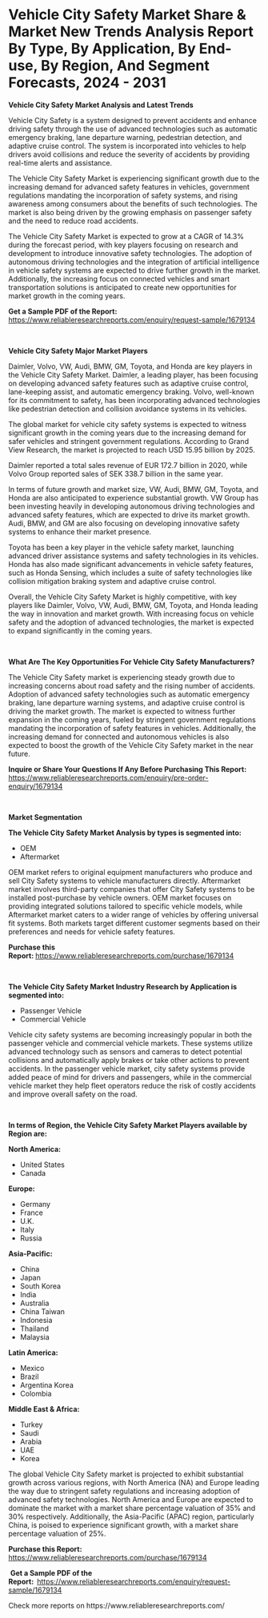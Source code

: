 <p><h1>Vehicle City Safety Market Share & Market New Trends Analysis Report By Type, By Application, By End-use, By Region, And Segment Forecasts, 2024 - 2031</h1></p><p><strong>Vehicle City Safety Market Analysis and Latest Trends</strong></p>
<p><p>Vehicle City Safety is a system designed to prevent accidents and enhance driving safety through the use of advanced technologies such as automatic emergency braking, lane departure warning, pedestrian detection, and adaptive cruise control. The system is incorporated into vehicles to help drivers avoid collisions and reduce the severity of accidents by providing real-time alerts and assistance.</p><p>The Vehicle City Safety Market is experiencing significant growth due to the increasing demand for advanced safety features in vehicles, government regulations mandating the incorporation of safety systems, and rising awareness among consumers about the benefits of such technologies. The market is also being driven by the growing emphasis on passenger safety and the need to reduce road accidents.</p><p>The Vehicle City Safety Market is expected to grow at a CAGR of 14.3% during the forecast period, with key players focusing on research and development to introduce innovative safety technologies. The adoption of autonomous driving technologies and the integration of artificial intelligence in vehicle safety systems are expected to drive further growth in the market. Additionally, the increasing focus on connected vehicles and smart transportation solutions is anticipated to create new opportunities for market growth in the coming years.</p></p>
<p><strong>Get a Sample PDF of the Report:&nbsp;</strong> <a href="https://www.reliableresearchreports.com/enquiry/request-sample/1679134">https://www.reliableresearchreports.com/enquiry/request-sample/1679134</a></p>
<p>&nbsp;</p>
<p><strong>Vehicle City Safety Major Market Players</strong></p>
<p><p>Daimler, Volvo, VW, Audi, BMW, GM, Toyota, and Honda are key players in the Vehicle City Safety Market. Daimler, a leading player, has been focusing on developing advanced safety features such as adaptive cruise control, lane-keeping assist, and automatic emergency braking. Volvo, well-known for its commitment to safety, has been incorporating advanced technologies like pedestrian detection and collision avoidance systems in its vehicles.</p><p>The global market for vehicle city safety systems is expected to witness significant growth in the coming years due to the increasing demand for safer vehicles and stringent government regulations. According to Grand View Research, the market is projected to reach USD 15.95 billion by 2025.</p><p>Daimler reported a total sales revenue of EUR 172.7 billion in 2020, while Volvo Group reported sales of SEK 338.7 billion in the same year. </p><p>In terms of future growth and market size, VW, Audi, BMW, GM, Toyota, and Honda are also anticipated to experience substantial growth. VW Group has been investing heavily in developing autonomous driving technologies and advanced safety features, which are expected to drive its market growth. Audi, BMW, and GM are also focusing on developing innovative safety systems to enhance their market presence.</p><p>Toyota has been a key player in the vehicle safety market, launching advanced driver assistance systems and safety technologies in its vehicles. Honda has also made significant advancements in vehicle safety features, such as Honda Sensing, which includes a suite of safety technologies like collision mitigation braking system and adaptive cruise control.</p><p>Overall, the Vehicle City Safety Market is highly competitive, with key players like Daimler, Volvo, VW, Audi, BMW, GM, Toyota, and Honda leading the way in innovation and market growth. With increasing focus on vehicle safety and the adoption of advanced technologies, the market is expected to expand significantly in the coming years.</p></p>
<p>&nbsp;</p>
<p><strong>What Are The Key Opportunities For Vehicle City Safety Manufacturers?</strong></p>
<p><p>The Vehicle City Safety market is experiencing steady growth due to increasing concerns about road safety and the rising number of accidents. Adoption of advanced safety technologies such as automatic emergency braking, lane departure warning systems, and adaptive cruise control is driving the market growth. The market is expected to witness further expansion in the coming years, fueled by stringent government regulations mandating the incorporation of safety features in vehicles. Additionally, the increasing demand for connected and autonomous vehicles is also expected to boost the growth of the Vehicle City Safety market in the near future.</p></p>
<p><strong>Inquire or Share Your Questions If Any Before Purchasing This Report:</strong> <a href="https://www.reliableresearchreports.com/enquiry/pre-order-enquiry/1679134">https://www.reliableresearchreports.com/enquiry/pre-order-enquiry/1679134</a></p>
<p>&nbsp;</p>
<p><strong>Market Segmentation</strong></p>
<p><strong>The Vehicle City Safety Market Analysis by types is segmented into:</strong></p>
<p><ul><li>OEM</li><li>Aftermarket</li></ul></p>
<p><p>OEM market refers to original equipment manufacturers who produce and sell City Safety systems to vehicle manufacturers directly. Aftermarket market involves third-party companies that offer City Safety systems to be installed post-purchase by vehicle owners. OEM market focuses on providing integrated solutions tailored to specific vehicle models, while Aftermarket market caters to a wider range of vehicles by offering universal fit systems. Both markets target different customer segments based on their preferences and needs for vehicle safety features.</p></p>
<p><strong>Purchase this Report:&nbsp;</strong><a href="https://www.reliableresearchreports.com/purchase/1679134">https://www.reliableresearchreports.com/purchase/1679134</a></p>
<p>&nbsp;</p>
<p><strong>The Vehicle City Safety Market Industry Research by Application is segmented into:</strong></p>
<p><ul><li>Passenger Vehicle</li><li>Commercial Vehicle</li></ul></p>
<p><p>Vehicle city safety systems are becoming increasingly popular in both the passenger vehicle and commercial vehicle markets. These systems utilize advanced technology such as sensors and cameras to detect potential collisions and automatically apply brakes or take other actions to prevent accidents. In the passenger vehicle market, city safety systems provide added peace of mind for drivers and passengers, while in the commercial vehicle market they help fleet operators reduce the risk of costly accidents and improve overall safety on the road.</p></p>
<p>&nbsp;</p>
<p><strong>In terms of Region, the Vehicle City Safety Market Players available by Region are:</strong></p>
<p>
    <p> <strong> North America: </strong>
        <ul>
            <li>United States</li>
            <li>Canada</li>
        </ul>
        </p> 
    <p> <strong> Europe: </strong>
        <ul>
            <li>Germany</li>
            <li>France</li>
            <li>U.K.</li>
            <li>Italy</li>
            <li>Russia</li>
        </ul>
        </p> 
    <p> <strong> Asia-Pacific: </strong>
        <ul>
            <li>China</li>
            <li>Japan</li>
            <li>South Korea</li>
            <li>India</li>
            <li>Australia</li>
            <li>China Taiwan</li>
            <li>Indonesia</li>
            <li>Thailand</li>
            <li>Malaysia</li>
        </ul>
        </p> 
    <p> <strong> Latin America: </strong>
        <ul>
            <li>Mexico</li>
            <li>Brazil</li>
            <li>Argentina Korea</li>
            <li>Colombia</li>
        </ul>
        </p> 
    <p> <strong> Middle East & Africa: </strong>
        <ul>
            <li>Turkey</li>
            <li>Saudi</li>
            <li>Arabia</li>
            <li>UAE</li>
            <li>Korea</li>
        </ul>
    </p>
    </p>
<p><p>The global Vehicle City Safety market is projected to exhibit substantial growth across various regions, with North America (NA) and Europe leading the way due to stringent safety regulations and increasing adoption of advanced safety technologies. North America and Europe are expected to dominate the market with a market share percentage valuation of 35% and 30% respectively. Additionally, the Asia-Pacific (APAC) region, particularly China, is poised to experience significant growth, with a market share percentage valuation of 25%.</p></p>
<p><strong>Purchase this Report: </strong><a href="https://www.reliableresearchreports.com/purchase/1679134">https://www.reliableresearchreports.com/purchase/1679134</a></p>
<p>&nbsp;<strong>Get a Sample PDF of the Report:&nbsp;&nbsp;</strong><a href="https://www.reliableresearchreports.com/enquiry/request-sample/1679134">https://www.reliableresearchreports.com/enquiry/request-sample/1679134</a></p>
<p><strong></strong></p>
<p>Check more reports on https://www.reliableresearchreports.com/</p>